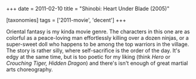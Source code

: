 +++
date = 2011-02-10
title = "Shinobi: Heart Under Blade (2005)"

[taxonomies]
tags = ['2011-movie', 'decent']
+++

Oriental fantasy is my kinda movie genre. The characters in this one are
as colorful as a peace-loving man effortlessly killing over a dozen
ninjas, or a super-sweet doll who happens to be among the top warriors
in the village. The story is rather silly, where self-sacrifice is the
order of the day. It\'s edgy at the same time, but is too poetic for my
liking (think *Hero* or *Crouching Tiger, Hidden Dragon*) and there\'s
isn\'t enough of great martial arts choreography.
